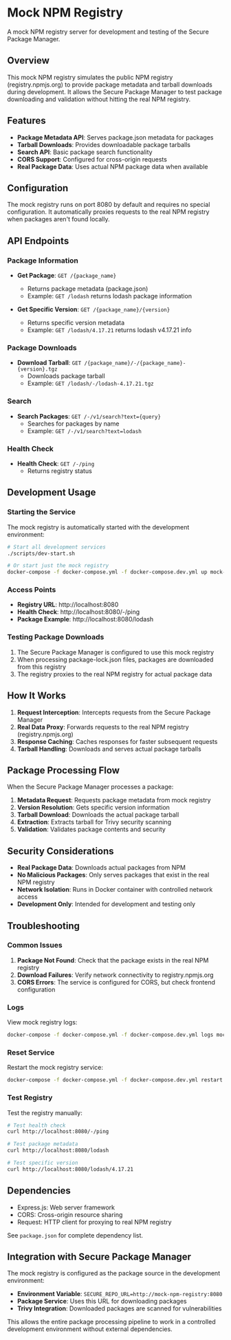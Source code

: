 # Mock NPM Registry

A mock NPM registry server for development and testing of the Secure Package Manager.

## Overview

This mock NPM registry simulates the public NPM registry (registry.npmjs.org) to provide package metadata and tarball downloads during development. It allows the Secure Package Manager to test package downloading and validation without hitting the real NPM registry.

## Features

- **Package Metadata API**: Serves package.json metadata for packages
- **Tarball Downloads**: Provides downloadable package tarballs
- **Search API**: Basic package search functionality
- **CORS Support**: Configured for cross-origin requests
- **Real Package Data**: Uses actual NPM package data when available

## Configuration

The mock registry runs on port 8080 by default and requires no special configuration. It automatically proxies requests to the real NPM registry when packages aren't found locally.

## API Endpoints

### Package Information

- **Get Package**: `GET /{package_name}`
  - Returns package metadata (package.json)
  - Example: `GET /lodash` returns lodash package information

- **Get Specific Version**: `GET /{package_name}/{version}`
  - Returns specific version metadata
  - Example: `GET /lodash/4.17.21` returns lodash v4.17.21 info

### Package Downloads

- **Download Tarball**: `GET /{package_name}/-/{package_name}-{version}.tgz`
  - Downloads package tarball
  - Example: `GET /lodash/-/lodash-4.17.21.tgz`

### Search

- **Search Packages**: `GET /-/v1/search?text={query}`
  - Searches for packages by name
  - Example: `GET /-/v1/search?text=lodash`

### Health Check

- **Health Check**: `GET /-/ping`
  - Returns registry status

## Development Usage

### Starting the Service

The mock registry is automatically started with the development environment:

```bash
# Start all development services
./scripts/dev-start.sh

# Or start just the mock registry
docker-compose -f docker-compose.yml -f docker-compose.dev.yml up mock-npm-registry
```

### Access Points

- **Registry URL**: http://localhost:8080
- **Health Check**: http://localhost:8080/-/ping
- **Package Example**: http://localhost:8080/lodash

### Testing Package Downloads

1. The Secure Package Manager is configured to use this mock registry
2. When processing package-lock.json files, packages are downloaded from this registry
3. The registry proxies to the real NPM registry for actual package data

## How It Works

1. **Request Interception**: Intercepts requests from the Secure Package Manager
2. **Real Data Proxy**: Forwards requests to the real NPM registry (registry.npmjs.org)
3. **Response Caching**: Caches responses for faster subsequent requests
4. **Tarball Handling**: Downloads and serves actual package tarballs

## Package Processing Flow

When the Secure Package Manager processes a package:

1. **Metadata Request**: Requests package metadata from mock registry
2. **Version Resolution**: Gets specific version information
3. **Tarball Download**: Downloads the actual package tarball
4. **Extraction**: Extracts tarball for Trivy security scanning
5. **Validation**: Validates package contents and security

## Security Considerations

- **Real Package Data**: Downloads actual packages from NPM
- **No Malicious Packages**: Only serves packages that exist in the real NPM registry
- **Network Isolation**: Runs in Docker container with controlled network access
- **Development Only**: Intended for development and testing only

## Troubleshooting

### Common Issues

1. **Package Not Found**: Check that the package exists in the real NPM registry
2. **Download Failures**: Verify network connectivity to registry.npmjs.org
3. **CORS Errors**: The service is configured for CORS, but check frontend configuration

### Logs

View mock registry logs:

```bash
docker-compose -f docker-compose.yml -f docker-compose.dev.yml logs mock-npm-registry
```

### Reset Service

Restart the mock registry service:

```bash
docker-compose -f docker-compose.yml -f docker-compose.dev.yml restart mock-npm-registry
```

### Test Registry

Test the registry manually:

```bash
# Test health check
curl http://localhost:8080/-/ping

# Test package metadata
curl http://localhost:8080/lodash

# Test specific version
curl http://localhost:8080/lodash/4.17.21
```

## Dependencies

- Express.js: Web server framework
- CORS: Cross-origin resource sharing
- Request: HTTP client for proxying to real NPM registry

See `package.json` for complete dependency list.

## Integration with Secure Package Manager

The mock registry is configured as the package source in the development environment:

- **Environment Variable**: `SECURE_REPO_URL=http://mock-npm-registry:8080`
- **Package Service**: Uses this URL for downloading packages
- **Trivy Integration**: Downloaded packages are scanned for vulnerabilities

This allows the entire package processing pipeline to work in a controlled development environment without external dependencies.
